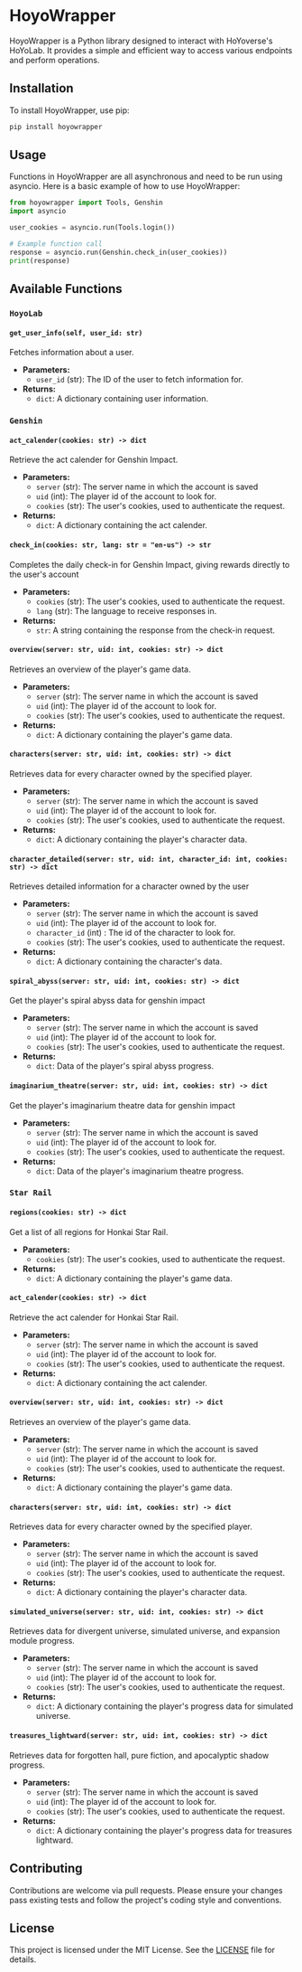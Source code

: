 # HoyoWrapper

HoyoWrapper is a Python library designed to interact with HoYoverse's HoYoLab. It provides a simple and efficient way to access various endpoints and perform operations.

## Installation

To install HoyoWrapper, use pip:

```bash
pip install hoyowrapper
```

## Usage

Functions in HoyoWrapper are all asynchronous and need to be run using asyncio. Here is a basic example of how to use HoyoWrapper:

```python
from hoyowrapper import Tools, Genshin
import asyncio

user_cookies = asyncio.run(Tools.login())

# Example function call
response = asyncio.run(Genshin.check_in(user_cookies))
print(response)
```

## Available Functions

### `HoyoLab`

#### `get_user_info(self, user_id: str)`

Fetches information about a user.

- **Parameters:**
    - `user_id` (str): The ID of the user to fetch information for.
- **Returns:**
    - `dict`: A dictionary containing user information.

### `Genshin`

#### `act_calender(cookies: str) -> dict`

Retrieve the act calender for Genshin Impact.

- **Parameters:**
    - `server` (str): The server name in which the account is saved
    - `uid` (int): The player id of the account to look for.
    - `cookies` (str): The user's cookies, used to authenticate the request.
- **Returns:**
    - `dict`: A dictionary containing the act calender.


#### `check_in(cookies: str, lang: str = "en-us") -> str`

Completes the daily check-in for Genshin Impact, giving rewards directly to the user's account

- **Parameters:**
    - `cookies` (str): The user's cookies, used to authenticate the request.
    - `lang` (str): The language to receive responses in.
- **Returns:**
    - `str`: A string containing the response from the check-in request.

#### `overview(server: str, uid: int, cookies: str) -> dict`

Retrieves an overview of the player's game data.

- **Parameters:**
    - `server` (str): The server name in which the account is saved
    - `uid` (int): The player id of the account to look for.
    - `cookies` (str): The user's cookies, used to authenticate the request.
- **Returns:**
    - `dict`: A dictionary containing the player's game data.

#### `characters(server: str, uid: int, cookies: str) -> dict`

Retrieves data for every character owned by the specified player.

- **Parameters:**
    - `server` (str): The server name in which the account is saved
    - `uid` (int): The player id of the account to look for.
    - `cookies` (str): The user's cookies, used to authenticate the request.
- **Returns:**
    - `dict`: A dictionary containing the player's character data.

#### `character_detailed(server: str, uid: int, character_id: int, cookies: str) -> dict`

Retrieves detailed information for a character owned by the user

- **Parameters:**
    - `server` (str): The server name in which the account is saved
    - `uid` (int): The player id of the account to look for.
    - `character_id` (int) : The id of the character to look for.
    - `cookies` (str): The user's cookies, used to authenticate the request.
- **Returns:**
    - `dict`: A dictionary containing the character's data.

#### `spiral_abyss(server: str, uid: int, cookies: str) -> dict`

Get the player's spiral abyss data for genshin impact

- **Parameters:**
    - `server` (str): The server name in which the account is saved
    - `uid` (int): The player id of the account to look for.
    - `cookies` (str): The user's cookies, used to authenticate the request.
- **Returns:**
    - `dict`: Data of the player's spiral abyss progress.

#### `imaginarium_theatre(server: str, uid: int, cookies: str) -> dict`

Get the player's imaginarium theatre data for genshin impact

- **Parameters:**
    - `server` (str): The server name in which the account is saved
    - `uid` (int): The player id of the account to look for.
    - `cookies` (str): The user's cookies, used to authenticate the request.
- **Returns:**
    - `dict`: Data of the player's imaginarium theatre progress.

### `Star Rail`

#### `regions(cookies: str) -> dict`

Get a list of all regions for Honkai Star Rail.

- **Parameters:**
    - `cookies` (str): The user's cookies, used to authenticate the request.
- **Returns:**
    - `dict`: A dictionary containing the player's game data.

#### `act_calender(cookies: str) -> dict`

Retrieve the act calender for Honkai Star Rail.

- **Parameters:**
    - `server` (str): The server name in which the account is saved
    - `uid` (int): The player id of the account to look for.
    - `cookies` (str): The user's cookies, used to authenticate the request.
- **Returns:**
    - `dict`: A dictionary containing the act calender.

#### `overview(server: str, uid: int, cookies: str) -> dict`

Retrieves an overview of the player's game data.

- **Parameters:**
    - `server` (str): The server name in which the account is saved
    - `uid` (int): The player id of the account to look for.
    - `cookies` (str): The user's cookies, used to authenticate the request.
- **Returns:**
    - `dict`: A dictionary containing the player's game data.

#### `characters(server: str, uid: int, cookies: str) -> dict`

Retrieves data for every character owned by the specified player.

- **Parameters:**
    - `server` (str): The server name in which the account is saved
    - `uid` (int): The player id of the account to look for.
    - `cookies` (str): The user's cookies, used to authenticate the request.
- **Returns:**
    - `dict`: A dictionary containing the player's character data.

#### `simulated_universe(server: str, uid: int, cookies: str) -> dict`

Retrieves data for divergent universe, simulated universe, and expansion module progress.

- **Parameters:**
    - `server` (str): The server name in which the account is saved
    - `uid` (int): The player id of the account to look for.
    - `cookies` (str): The user's cookies, used to authenticate the request.
- **Returns:**
    - `dict`: A dictionary containing the player's progress data for simulated universe.

#### `treasures_lightward(server: str, uid: int, cookies: str) -> dict`

Retrieves data for forgotten hall, pure fiction, and apocalyptic shadow progress.

- **Parameters:**
    - `server` (str): The server name in which the account is saved
    - `uid` (int): The player id of the account to look for.
    - `cookies` (str): The user's cookies, used to authenticate the request.
- **Returns:**
    - `dict`: A dictionary containing the player's progress data for treasures lightward.

## Contributing

Contributions are welcome via pull requests. Please ensure your changes pass existing tests and follow the project's coding style and conventions.

## License

This project is licensed under the MIT License. See the [LICENSE](LICENSE) file for details.
